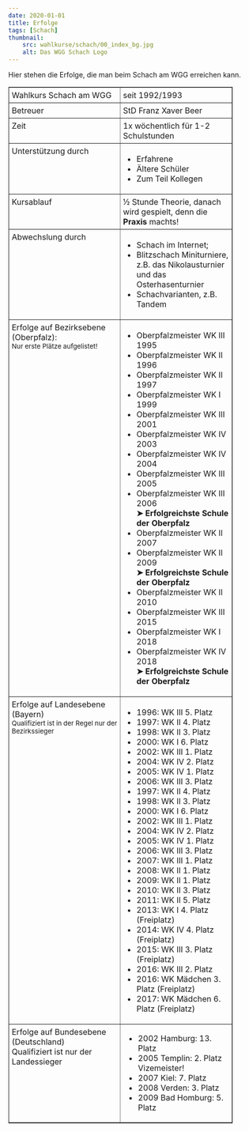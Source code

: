 ```yaml
---
date: 2020-01-01
title: Erfolge
tags: [Schach]
thumbnail: 
    src: wahlkurse/schach/00_index_bg.jpg
    alt: Das WGG Schach Logo
---
```


<style>
    table.stmittig {
        width: 90%
    }

    .up {
        vertical-align: top;
        padding: 5px;
    width: 50%
    }
</style>

Hier stehen die Erfolge, die man beim Schach am WGG erreichen kann.

<table border class="stmittig">
    <tr>
        <td class="up">Wahlkurs Schach am WGG</td>
        <td class="up">seit 1992/1993</td>
    </tr>
    <tr>
        <td class="up">Betreuer</td>
        <td class="up">StD Franz Xaver Beer</td>
    </tr>
    <tr>
        <td class="up">Zeit</td>
        <td class="up">1x wöchentlich für 1-2 Schulstunden</td>
    </tr>
    <tr>
        <td class="up">Unterstützung durch</td>
        <td class="up">
            <ul>
                <li>Erfahrene</li>
                <li>Ältere Schüler</li>
                <li>Zum Teil Kollegen</li>
            </ul>
        </td>
    </tr>
    <tr>
        <td class="up">Kursablauf</td>
        <td class="up">&#189; Stunde Theorie, danach wird gespielt, denn die <b>Praxis</b> machts!</td>
    </tr>
    <tr>
        <td class="up">Abwechslung durch</td>
        <td class="up">
            <ul>
                <li>Schach im Internet;</li>
                <li>Blitzschach Miniturniere, z.B. das Nikolausturnier und das Osterhasenturnier</li>
                <li>Schachvarianten, z.B. Tandem</li>
            </ul>
        </td>
    </tr>
    <tr>
        <td class="up">
            Erfolge auf Bezirksebene (Oberpfalz):<br />
            <span style="font-size:10pt">Nur erste Plätze aufgelistet!</span>
        </td>
        <td class="up">
            <ul>
                <li>Oberpfalzmeister WK III 1995</li>
                <li>Oberpfalzmeister WK II 1996</li>
                <li>Oberpfalzmeister WK II 1997</li>
                <li>Oberpfalzmeister WK I 1999</li>
                <li>Oberpfalzmeister WK III 2001</li>
                <li>Oberpfalzmeister WK IV 2003</li>
                <li>Oberpfalzmeister WK IV 2004</li>
                <li>Oberpfalzmeister WK III 2005</li>
                <li>Oberpfalzmeister WK III 2006<br /><b>&#10148; Erfolgreichste Schule der Oberpfalz</b></li>
                <li>Oberpfalzmeister WK II 2007</li>
                <li>Oberpfalzmeister WK II 2009<br /><b>&#10148; Erfolgreichste Schule der Oberpfalz</b></li>
                <li>Oberpfalzmeister WK II 2010</li>
                <li>Oberpfalzmeister WK III 2015</li>
                <li>Oberpfalzmeister WK I 2018</li>
                <li>Oberpfalzmeister WK IV 2018<br /><b>&#10148; Erfolgreichste Schule der Oberpfalz</b></li>
            </ul>
        </td>
    </tr>
    <tr>
        <td class="up">Erfolge auf Landesebene (Bayern)<br />
        <span style="font-size:10pt">Qualifiziert ist in der Regel nur der Bezirkssieger</span>
        </td>
        <td class="up">
            <ul>
                <li>1996: WK III 5. Platz</li>
                <li>1997: WK II 4. Platz</li>
                <li>1998: WK II 3. Platz</li>
                <li>2000: WK I 6. Platz</li>
                <li>2002: WK III 1. Platz</li>
                <li>2004: WK IV 2. Platz</li>
                <li>2005: WK IV 1. Platz</li>
                <li>2006: WK III 3. Platz</li>
                <li>1997: WK II 4. Platz</li>
                <li>1998: WK II 3. Platz</li>
                <li>2000: WK I 6. Platz</li>
                <li>2002: WK III 1. Platz</li>
                <li>2004: WK IV 2. Platz</li>
                <li>2005: WK IV 1. Platz</li>
                <li>2006: WK III 3. Platz</li>
                <li>2007: WK III 1. Platz</li>
                <li>2008: WK II 1. Platz</li>
                <li>2009: WK II 1. Platz</li>
                <li>2010: WK II 3. Platz</li>
                <li>2011: WK II 5. Platz</li>
                <li>2013: WK I 4. Platz (Freiplatz)</li>
                <li>2014: WK IV 4. Platz (Freiplatz)</li>
                <li>2015: WK III 3. Platz (Freiplatz)</li>
                <li>2016: WK III 2. Platz</li>
                <li>2016: WK Mädchen 3. Platz (Freiplatz)</li>
                <li>2017: WK Mädchen 6. Platz (Freiplatz)</li>
            </ul>
        </td>
    </tr>
    <tr>
        <td class="up">
            Erfolge auf Bundesebene (Deutschland)<br />
            Qualifiziert ist nur der Landessieger
        </td>
        <td>
            <ul>
                <li>2002 Hamburg: 13. Platz</li>
                <li>2005 Templin: 2. Platz Vizemeister!</li>
                <li>2007 Kiel: 7. Platz</li>
                <li>2008 Verden: 3. Platz </li>
                <li>2009 Bad Homburg: 5. Platz </li>
            </ul>
        </td>    
    </tr>
</table>